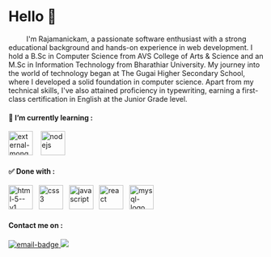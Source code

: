 <h1 align="left">Hello 👋</h1>
<p align="left">&nbsp;&nbsp;&nbsp;&nbsp;&nbsp;&nbsp;&nbsp;&nbsp; I'm Rajamanickam, a passionate software enthusiast with a strong educational background and hands-on experience in web development. I hold a B.Sc in Computer Science from AVS College of Arts & Science and an M.Sc in Information Technology from Bharathiar University. My journey into the world of technology began at The Gugai Higher Secondary School, where I developed a solid foundation in computer science. Apart from my technical skills, I've also attained proficiency in typewriting, earning a first-class certification in English at the Junior Grade level.</p>

<h4>🌱 I’m currently learning : </h4>
<p>
  <img width="48" height="48" src="https://img.icons8.com/external-tal-revivo-color-tal-revivo/48/external-mongodb-a-cross-platform-document-oriented-database-program-logo-color-tal-revivo.png" alt="external-mongodb-a-cross-platform-document-oriented-database-program-logo-color-tal-revivo"/>&nbsp;&nbsp;&nbsp;
  <img width="48" height="48" src="https://img.icons8.com/color/48/nodejs.png" alt="nodejs"/>
</p>

<h4>✅ Done with :</h4>
<p>
  <img width="48" height="48" src="https://img.icons8.com/color/48/html-5--v1.png" alt="html-5--v1"/>&nbsp;&nbsp;&nbsp;<img width="48" height="48" src="https://img.icons8.com/color/48/css3.png" alt="css3"/>&nbsp;&nbsp;&nbsp;<img width="48" height="48" src="https://img.icons8.com/fluency/48/javascript.png" alt="javascript"/>&nbsp;&nbsp;&nbsp;<img width="48" height="48" src="https://img.icons8.com/officel/80/react.png" alt="react"/>&nbsp;&nbsp;&nbsp;<img width="48" height="48" src="https://img.icons8.com/color/48/mysql-logo.png" alt="mysql-logo"/>
</p>

<h4>Contact me on :</h4>
<a href='mailto:rajamanickam842001@gmail.com'>
  <img src='https://img.shields.io/badge/Gmail-D14836?style=for-the-badge&logo=gmail&logoColor=white' alt='email-badge'>
</a>
<a href="https://www.linkedin.com/in/rajamanickam-murugan-5764a7277/" target="_blank">
  <img src="https://img.shields.io/badge/LinkedIn-0077B5?style=for-the-badge&logo=linkedin&logoColor=white">
</a>
